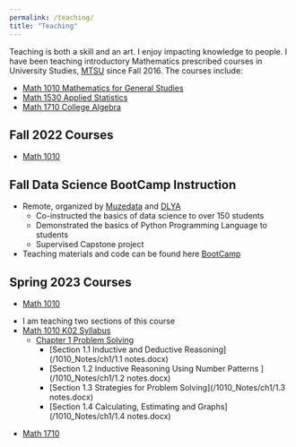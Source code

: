```yaml
---
permalink: /teaching/
title: "Teaching"
---
```


Teaching is both a skill and  an art. I enjoy impacting knowledge to people. I have been teaching introductory 
Mathematics prescribed courses in University Studies, [MTSU](https://www.mtsu.edu/faculty/thomas-kofi-torku) since Fall 2016.  The courses include:
* [Math 1010 Mathematics for General Studies](https://www.mtsu.edu/math/course-materials.php)
* [Math 1530 Applied Statistics](https://www.mtsu.edu/math/course-materials.php)
* [Math 1710 College Algebra](https://www.mtsu.edu/math/course-materials.php)

## Fall 2022 Courses
-  [Math 1010](https://pipeline.mtsu.edu/ssb/twbkwbis.P_GenMenu%3Fname=bmenu.P_FacMainMnu)

## Fall Data Science BootCamp Instruction
* Remote, organized by [Muzedata](https://www.muzedata.com/) and [DLYA](https://www.dlya.org/)
    * Co-instructed the basics of data science to over 150 students
    * Demonstrated the basics of Python Programming Language to students 
    * Supervised Capstone project
* Teaching materials and code can be found here [BootCamp](https://github.com/ttorku/Data-Science-Bootcamp-2022)

## Spring 2023 Courses
-  [Math 1010](https://www.mtsu.edu/math/course-materials.php)
* I am teaching two sections of this course
* [Math 1010 K02 Syllabus](/1010_Notes/K02_Syllabus.docx)
  * [Chapter 1 Problem Solving](/1010_Notes/ch1/)  
    * [Section 1.1 Inductive and Deductive Reasoning](/1010_Notes/ch1/1.1 notes.docx) 
    * [Section 1.2 Inductive Reasoning Using Number Patterns ](/1010_Notes/ch1/1.2 notes.docx) 
    * [Section 1.3 Strategies for Problem Solving](/1010_Notes/ch1/1.3 notes.docx) 
    * [Section 1.4 Calculating, Estimating and Graphs](/1010_Notes/ch1/1.4 notes.docx) 

-  [Math 1710](https://www.mtsu.edu/math/course-materials.php)



